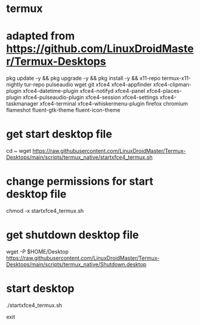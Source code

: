 # termux

# adapted from https://github.com/LinuxDroidMaster/Termux-Desktops

pkg update -y &&
pkg upgrade -y &&
pkg install -y &&
x11-repo 
termux-x11-nightly
tur-repo
pulseaudio
wget
git
xfce4
xfce4-appfinder
xfce4-clipman-plugin
xfce4-datetime-plugin
xfce4-notifyd
xfce4-panel
xfce4-places-plugin
xfce4-pulseaudio-plugin
xfce4-session
xfce4-settings
xfce4-taskmanager
xfce4-terminal
xfce4-whiskermenu-plugin
firefox
chromium
flameshot
fluent-gtk-theme
fluent-icon-theme

# get start desktop file

cd ~
wget https://raw.githubusercontent.com/LinuxDroidMaster/Termux-Desktops/main/scripts/termux_native/startxfce4_termux.sh

# change permissions for start desktop file

chmod -x startxfce4_termux.sh

# get shutdown desktop file

wget -P $HOME/Desktop https://raw.githubusercontent.com/LinuxDroidMaster/Termux-Desktops/main/scripts/termux_native/Shutdown.desktop

# start desktop

./startxfce4_termux.sh

exit

